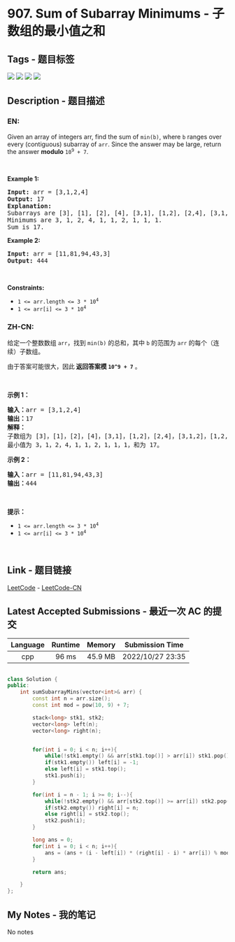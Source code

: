 
# 907. Sum of Subarray Minimums - 子数组的最小值之和

## Tags - 题目标签

 <img src="https://img.shields.io/badge/Stack-栈-blue.svg">   <img src="https://img.shields.io/badge/Array-数组-blue.svg">   <img src="https://img.shields.io/badge/Dynamic Programming-动态规划-blue.svg">   <img src="https://img.shields.io/badge/Monotonic Stack-单调栈-blue.svg">  


## Description - 题目描述

### EN:
<p>Given an array of integers arr, find the sum of <code>min(b)</code>, where <code>b</code> ranges over every (contiguous) subarray of <code>arr</code>. Since the answer may be large, return the answer <strong>modulo</strong> <code>10<sup>9</sup> + 7</code>.</p>

<p>&nbsp;</p>
<p><strong class="example">Example 1:</strong></p>

<pre>
<strong>Input:</strong> arr = [3,1,2,4]
<strong>Output:</strong> 17
<strong>Explanation:</strong> 
Subarrays are [3], [1], [2], [4], [3,1], [1,2], [2,4], [3,1,2], [1,2,4], [3,1,2,4]. 
Minimums are 3, 1, 2, 4, 1, 1, 2, 1, 1, 1.
Sum is 17.
</pre>

<p><strong class="example">Example 2:</strong></p>

<pre>
<strong>Input:</strong> arr = [11,81,94,43,3]
<strong>Output:</strong> 444
</pre>

<p>&nbsp;</p>
<p><strong>Constraints:</strong></p>

<ul>
	<li><code>1 &lt;= arr.length &lt;= 3 * 10<sup>4</sup></code></li>
	<li><code>1 &lt;= arr[i] &lt;= 3 * 10<sup>4</sup></code></li>
</ul>


### ZH-CN:
<p>给定一个整数数组 <code>arr</code>，找到 <code>min(b)</code> 的总和，其中 <code>b</code> 的范围为 <code>arr</code> 的每个（连续）子数组。</p>

<p>由于答案可能很大，因此<strong> 返回答案模 <code>10^9 + 7</code></strong> 。</p>

<p> </p>

<p><strong>示例 1：</strong></p>

<pre>
<strong>输入：</strong>arr = [3,1,2,4]
<strong>输出：</strong>17
<strong>解释：
</strong>子数组为<strong> </strong>[3]，[1]，[2]，[4]，[3,1]，[1,2]，[2,4]，[3,1,2]，[1,2,4]，[3,1,2,4]。 
最小值为 3，1，2，4，1，1，2，1，1，1，和为 17。</pre>

<p><strong>示例 2：</strong></p>

<pre>
<strong>输入：</strong>arr = [11,81,94,43,3]
<strong>输出：</strong>444
</pre>

<p> </p>

<p><strong>提示：</strong></p>

<ul>
	<li><code>1 <= arr.length <= 3 * 10<sup>4</sup></code></li>
	<li><code>1 <= arr[i] <= 3 * 10<sup>4</sup></code></li>
</ul>

<p> </p>



## Link - 题目链接

[LeetCode](https://leetcode.com/problems/sum-of-subarray-minimums/description/)  -  [LeetCode-CN](https://leetcode.cn/problems/sum-of-subarray-minimums/description/)
## Latest Accepted Submissions - 最近一次 AC 的提交


| Language | Runtime | Memory | Submission Time |
|:---:|:---:|:---:|:---:|
| cpp  | 96 ms | 45.9 MB | 2022/10/27 23:35 |

```cpp

class Solution {
public:
    int sumSubarrayMins(vector<int>& arr) {
        const int n = arr.size();
        const int mod = pow(10, 9) + 7;

        stack<long> stk1, stk2;
        vector<long> left(n);
        vector<long> right(n);


        for(int i = 0; i < n; i++){
            while(!stk1.empty() && arr[stk1.top()] > arr[i]) stk1.pop();
            if(stk1.empty()) left[i] = -1;
            else left[i] = stk1.top();
            stk1.push(i);
        }

        for(int i = n - 1; i >= 0; i--){
            while(!stk2.empty() && arr[stk2.top()] >= arr[i]) stk2.pop();
            if(stk2.empty()) right[i] = n;
            else right[i] = stk2.top();
            stk2.push(i);
        }

        long ans = 0;
        for(int i = 0; i < n; i++){
            ans = (ans + (i - left[i]) * (right[i] - i) * arr[i]) % mod;
        }

        return ans;

    }
};

```
## My Notes - 我的笔记


No notes

